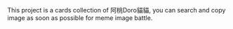 This project is a cards collection of 阿桃Doro貓貓, you can search and copy image as soon as possible for meme image battle.
